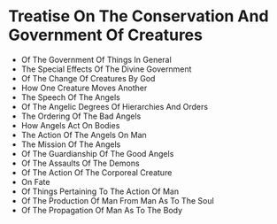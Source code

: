 # Treatise On The Conservation And Government Of Creatures

* Of The Government Of Things In General
* The Special Effects Of The Divine Government
* Of The Change Of Creatures By God
* How One Creature Moves Another
* The Speech Of The Angels
* Of The Angelic Degrees Of Hierarchies And Orders
* The Ordering Of The Bad Angels
* How Angels Act On Bodies
* The Action Of The Angels On Man
* The Mission Of The Angels
* Of The Guardianship Of The Good Angels
* Of The Assaults Of The Demons
* Of The Action Of The Corporeal Creature
* On Fate
* Of Things Pertaining To The Action Of Man
* Of The Production Of Man From Man As To The Soul
* Of The Propagation Of Man As To The Body